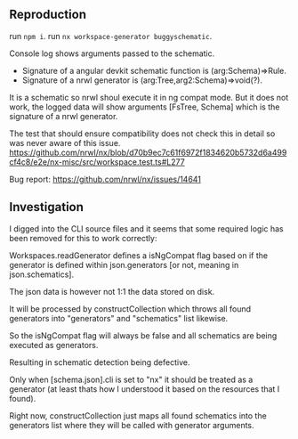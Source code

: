 ## Reproduction

run `npm i`.
run `nx workspace-generator buggyschematic`.

Console log shows arguments passed to the schematic.

- Signature of a angular devkit schematic function is (arg:Schema)=>Rule.
- Signature of a nrwl generator is (arg:Tree,arg2:Schema)=>void(?).

It is a schematic so nrwl shoul execute it in ng compat mode.
But it does not work, the logged data will show arguments [FsTree, Schema] which is the signature of a nrwl generator.

The test that should ensure compatibility does not check this in detail so was never aware of this issue.
https://github.com/nrwl/nx/blob/d70b9ec7c61f6972f1834620b5732d6a499cf4c8/e2e/nx-misc/src/workspace.test.ts#L277

Bug report:
https://github.com/nrwl/nx/issues/14641

## Investigation

I digged into the CLI source files and it seems that some required logic has been removed for this to work correctly:

Workspaces.readGenerator defines a isNgCompat flag based on if the generator is defined within json.generators [or not, meaning in json.schematics].

The json data is however not 1:1 the data stored on disk.

It will be processed by constructCollection which throws all found generators into "generators" and "schematics" list likewise.

So the isNgCompat flag will always be false and all schematics are being executed as generators.

Resulting in schematic detection being defective.

Only when [schema.json].cli is set to "nx" it should be treated as a generator (at least thats how I understood it based on the resources that I found).

Right now, constructCollection just maps all found schematics into the generators list where they will be called with generator arguments.